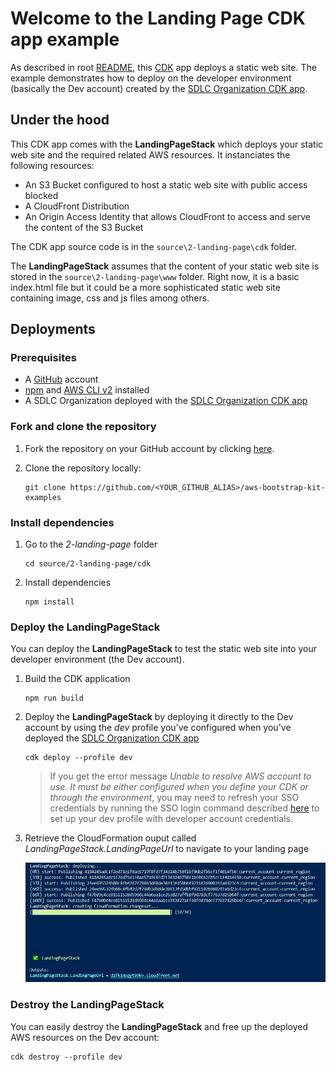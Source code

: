 # Welcome to the Landing Page CDK app example

As described in root [README](../../README.md), this [CDK](https://docs.aws.amazon.com/cdk/latest/guide/apps.html) app deploys a static web site. The example demonstrates how to deploy on the developer environment (basically the Dev account) created by the [SDLC Organization CDK app](../1-SDLC-organization/README.md).

## Under the hood

This CDK app comes with the **LandingPageStack** which deploys your static web site and the required related AWS resources. It instanciates the following resources:
* An S3 Bucket configured to host a static web site with public access blocked
* A CloudFront Distribution
* An Origin Access Identity that allows CloudFront to access and serve the content of the S3 Bucket

The CDK app source code is in the `source\2-landing-page\cdk` folder. 

The **LandingPageStack** assumes that the content of your static web site is stored in the `source\2-landing-page\www` folder. Right now, it is a basic index.html file but it could be a more sophisticated static web site containing image, css and js files among others.


## Deployments

### Prerequisites

* A [GitHub](https://github.com) account
* [npm](https://npmjs.org) and [AWS CLI v2](https://docs.aws.amazon.com/cli/latest/userguide/install-cliv2.html) installed
* A SDLC Organization deployed with the [SDLC Organization CDK app](../1-SDLC-organization/README.md)

### Fork and clone the repository

1. Fork the repository on your GitHub account by clicking [here](https://github.com/aws-samples/aws-bootstrap-kit-examples/fork).

2. Clone the repository locally:
    ```
    git clone https://github.com/<YOUR_GITHUB_ALIAS>/aws-bootstrap-kit-examples
    ```

### Install dependencies

1. Go to the *2-landing-page* folder

    ```
    cd source/2-landing-page/cdk
    ```

1. Install dependencies

    ```
    npm install
    ```

### Deploy the **LandingPageStack**

You can deploy the **LandingPageStack** to test the static web site into your developer environment (the Dev account).

1. Build the CDK application
    ```
    npm run build
    ```

1. Deploy the **LandingPageStack** by deploying it directly to the Dev account by using the *dev* profile you've configured when you've deployed the [SDLC Organization CDK app](../1-SDLC-organization/README.md)
    ```
    cdk deploy --profile dev
    ```

    > If you get the error message *Unable to resolve AWS account to use. It must be either configured when you define your CDK or through the environment*, you may need to refresh your SSO credentials by running the SSO login command described [here](../1-SDLC-organization/README.md#cdk-and-sso) to set up your dev profile with developer account credentials.

1. Retrieve the CloudFormation ouput called *LandingPageStack.LandingPageUrl* to navigate to your landing page

    ![The output of the cdk deploy command](../../doc/2-landing-page-cfnoutput.png)

### Destroy the **LandingPageStack**

You can easily destroy the **LandingPageStack** and free up the deployed AWS resources on the Dev account:
```
cdk destroy --profile dev
```

